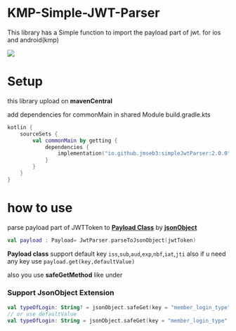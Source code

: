 # KMP-Simple-JWT-Parser

This library has a Simple function to import the payload part of jwt. for ios and android(kmp)

![](https://img.shields.io/badge/mavencentral-1.0.0-green)
# Setup

this library upload on **mavenCentral**

add dependencies for commonMain in shared Module build.gradle.kts

~~~kotlin
kotlin {
    sourceSets {
        val commonMain by getting {
            dependencies {
                implementation("io.github.jmseb3:simpleJwtParser:2.0.0")
            }
        }
    }
}
~~~

# how to use

parse payload part of JWTToken to **[Payload Class](./simpleJwtParser/src/commonMain/kotlin/com/wonddak/jwt/model/Payload.kt)** by **[jsonObject](https://kotlinlang.org/api/kotlinx.serialization/kotlinx-serialization-json/kotlinx.serialization.json/-json-object/)**

~~~kotlin
val payload : Payload= JwtParser.parseToJsonObject(jwtToken)
~~~

**Payload class**  support default  key `iss`,`sub`,`aud`,`exp`,`nbf`,`iat`,`jti`
also if u need any key use `payload.get(key,defaultValue)`

also you use **safeGetMethod** like under

### Support JsonObject Extension

~~~kotlin
val typeOfLogin: String? = jsonObject.safeGet(key = "member_login_type")?.jsonPrimitive?.content
// or use defaultValue
val typeOfLogin: String = jsonObject.safeGet(key = "member_login_type", defaultValue = "").jsonPrimitive.content
~~~